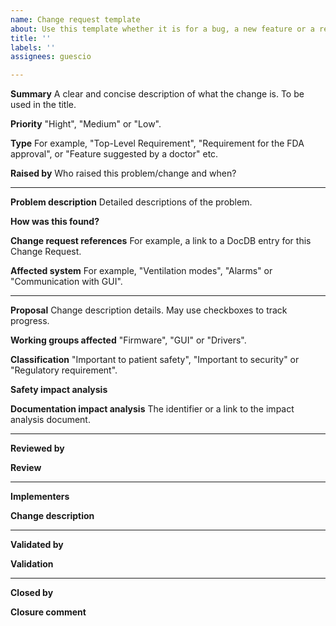 ```yaml
---
name: Change request template
about: Use this template whether it is for a bug, a new feature or a requirement.
title: ''
labels: ''
assignees: guescio

---
```


<!-- Read the instructions: https://github.com/guescio/MVM/blob/master/.github/contributing.md -->
<!-- Remember to add labels and select a project. -->

**Summary**
A clear and concise description of what the change is. To be used in the title.

**Priority**
"Hight", "Medium" or "Low".

**Type**
For example, "Top-Level Requirement", "Requirement for the FDA approval", or "Feature suggested by a doctor" etc.

**Raised by**
 Who raised this problem/change and when?

---

**Problem description**
Detailed descriptions of the problem.

**How was this found?**


**Change request references**
For example, a link to a DocDB entry for this Change Request.

**Affected system**
For example, "Ventilation modes", "Alarms" or "Communication with GUI".

---

**Proposal**
Change description details. May use checkboxes to track progress.

**Working groups affected**
"Firmware", "GUI" or "Drivers".

**Classification**
"Important to patient safety", "Important to security" or "Regulatory requirement".

**Safety impact analysis**


**Documentation impact analysis**
The identifier or a link to the impact analysis document.

---

**Reviewed by**


**Review**


---

**Implementers**


**Change description**


---

**Validated by**


**Validation**


---

**Closed by**


**Closure comment**
